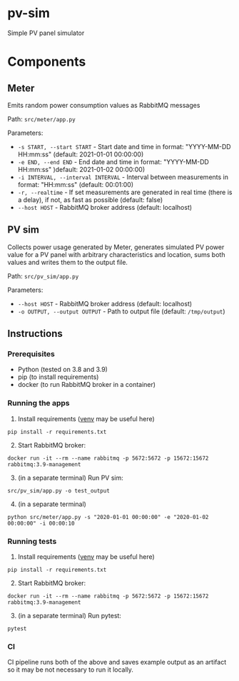 # pv-sim
Simple PV panel simulator

# Components

## Meter

Emits random power consumption values as RabbitMQ messages

Path: `src/meter/app.py`

Parameters:
* `-s START, --start START` - Start date and time in format: "YYYY-MM-DD HH:mm:ss" (default: 2021-01-01 00:00:00)
* `-e END, --end END` - End date and time in format: "YYYY-MM-DD HH:mm:ss" )default: 2021-01-02 00:00:00)
* `-i INTERVAL, --interval INTERVAL` - Interval between measurements in format: "HH:mm:ss" (default: 00:01:00) 
* `-r, --realtime`  - If set measurements are generated in real time (there is a delay), if not, as fast as possible (default: false)
* `--host HOST` - RabbitMQ broker address (default: localhost)

## PV sim

Collects power usage generated by Meter, generates simulated PV power value for a PV panel with arbitrary characteristics and location, sums both values and writes them to the output file.

Path: `src/pv_sim/app.py`

Parameters:
* `--host HOST` - RabbitMQ broker address (default: localhost)
* `-o OUTPUT, --output OUTPUT` - Path to output file (default: `/tmp/output`)

## Instructions

### Prerequisites
* Python (tested on 3.8 and 3.9)
* pip (to install requirements)
* docker (to run RabbitMQ broker in a container)

### Running the apps

1. Install requirements ([venv](https://docs.python.org/3/library/venv.html) may be useful here)

`pip install -r requirements.txt`

2. Start RabbitMQ broker:

`docker run -it --rm --name rabbitmq -p 5672:5672 -p 15672:15672 rabbitmq:3.9-management`

3. (in a separate terminal) Run PV sim:

`src/pv_sim/app.py -o test_output`

4. (in a separate terminal)

`python src/meter/app.py -s "2020-01-01 00:00:00" -e "2020-01-02 00:00:00" -i 00:00:10`

### Running tests

1. Install requirements ([venv](https://docs.python.org/3/library/venv.html) may be useful here)

`pip install -r requirements.txt`

2. Start RabbitMQ broker:

`docker run -it --rm --name rabbitmq -p 5672:5672 -p 15672:15672 rabbitmq:3.9-management`

3. (in a separate terminal) Run pytest:

`pytest`

### CI

CI pipeline runs both of the above and saves example output as an artifact so it may be not necessary to run it locally.